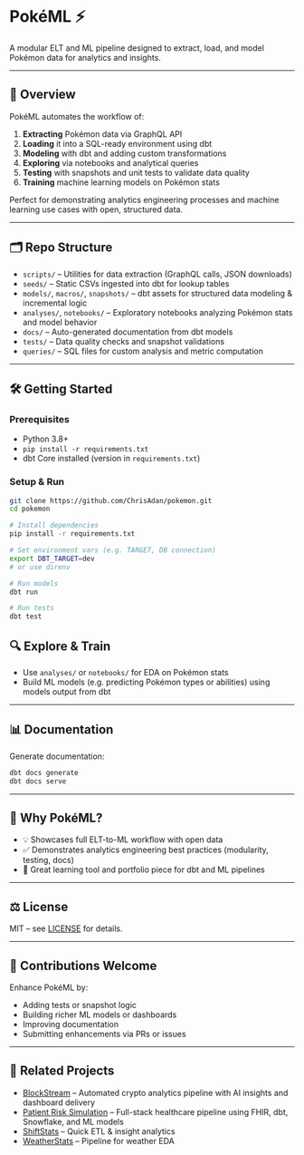 # PokéML ⚡

A modular ELT and ML pipeline designed to extract, load, and model Pokémon data for analytics and insights.

---

## 🚀 Overview

PokéML automates the workflow of:

1. **Extracting** Pokémon data via GraphQL API  
2. **Loading** it into a SQL-ready environment using dbt  
3. **Modeling** with dbt and adding custom transformations  
4. **Exploring** via notebooks and analytical queries  
5. **Testing** with snapshots and unit tests to validate data quality  
6. **Training** machine learning models on Pokémon stats  

Perfect for demonstrating analytics engineering processes and machine learning use cases with open, structured data.

---

## 🗂️ Repo Structure

- `scripts/` – Utilities for data extraction (GraphQL calls, JSON downloads)  
- `seeds/` – Static CSVs ingested into dbt for lookup tables  
- `models/`, `macros/`, `snapshots/` – dbt assets for structured data modeling & incremental logic  
- `analyses/`, `notebooks/` – Exploratory notebooks analyzing Pokémon stats and model behavior  
- `docs/` – Auto-generated documentation from dbt models  
- `tests/` – Data quality checks and snapshot validations  
- `queries/` – SQL files for custom analysis and metric computation  

---

## 🛠️ Getting Started

### Prerequisites

- Python 3.8+  
- `pip install -r requirements.txt`  
- dbt Core installed (version in `requirements.txt`)  

### Setup & Run

```bash
git clone https://github.com/ChrisAdan/pokemon.git
cd pokemon

# Install dependencies
pip install -r requirements.txt

# Set environment vars (e.g. TARGET, DB connection)
export DBT_TARGET=dev
# or use direnv

# Run models
dbt run

# Run tests
dbt test
```
## 🔍 Explore & Train

- Use `analyses/` or `notebooks/` for EDA on Pokémon stats  
- Build ML models (e.g. predicting Pokémon types or abilities) using models output from dbt  

---

## 📊 Documentation

Generate documentation:

```bash
dbt docs generate  
dbt docs serve
```

---

## 📌 Why PokéML?

- 💡 Showcases full ELT-to-ML workflow with open data  
- ✅ Demonstrates analytics engineering best practices (modularity, testing, docs)  
- 🚀 Great learning tool and portfolio piece for dbt and ML pipelines  

---

## ⚖️ License

MIT – see [LICENSE](LICENSE) for details.

---

## 🙌 Contributions Welcome

Enhance PokéML by:

- Adding tests or snapshot logic  
- Building richer ML models or dashboards  
- Improving documentation  
- Submitting enhancements via PRs or issues  

---

## 🔗 Related Projects

- [BlockStream](https://github.com/ChrisAdan/blockstream) – Automated crypto analytics pipeline with AI insights and dashboard delivery  
- [Patient Risk Simulation](https://github.com/ChrisAdan/fhir) – Full-stack healthcare pipeline using FHIR, dbt, Snowflake, and ML models  
- [ShiftStats](https://github.com/ChrisAdan/shiftstats) – Quick ETL & insight analytics  
- [WeatherStats](https://github.com/ChrisAdan/weather_stats) – Pipeline for weather EDA  

